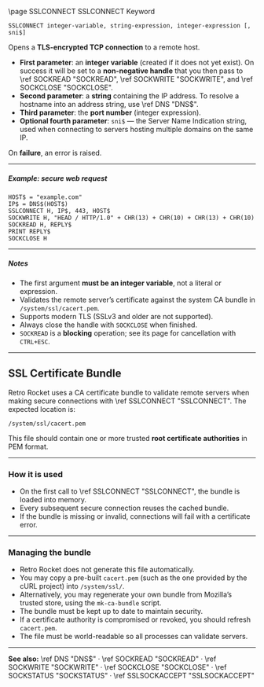 \page SSLCONNECT SSLCONNECT Keyword

```basic
SSLCONNECT integer-variable, string-expression, integer-expression [, sni$]
```

Opens a **TLS-encrypted TCP connection** to a remote host.

* **First parameter**: an **integer variable** (created if it does not yet exist).
  On success it will be set to a **non-negative handle** that you then pass to
  \ref SOCKREAD "SOCKREAD",
  \ref SOCKWRITE "SOCKWRITE",
  and \ref SOCKCLOSE "SOCKCLOSE".
* **Second parameter**: a **string** containing the IP address.
  To resolve a hostname into an address string, use \ref DNS "DNS$".
* **Third parameter**: the **port number** (integer expression).
* **Optional fourth parameter**: `sni$` — the Server Name Indication string, used when connecting to servers hosting multiple domains on the same IP.

On **failure**, an error is raised.

---

##### Example: secure web request

```basic
HOST$ = "example.com"
IP$ = DNS$(HOST$)
SSLCONNECT H, IP$, 443, HOST$
SOCKWRITE H, "HEAD / HTTP/1.0" + CHR(13) + CHR(10) + CHR(13) + CHR(10)
SOCKREAD H, REPLY$
PRINT REPLY$
SOCKCLOSE H
```

---

##### Notes

* The first argument **must be an integer variable**, not a literal or expression.
* Validates the remote server’s certificate against the system CA bundle in `/system/ssl/cacert.pem`.
* Supports modern TLS (SSLv3 and older are not supported).
* Always close the handle with `SOCKCLOSE` when finished.
* `SOCKREAD` is a **blocking** operation; see its page for cancellation with `CTRL+ESC`.

---

## SSL Certificate Bundle

Retro Rocket uses a CA certificate bundle to validate remote servers when making secure connections with \ref SSLCONNECT "SSLCONNECT".
The expected location is:

```
/system/ssl/cacert.pem
```

This file should contain one or more trusted **root certificate authorities** in PEM format.

---

### How it is used

* On the first call to \ref SSLCONNECT "SSLCONNECT", the bundle is loaded into memory.
* Every subsequent secure connection reuses the cached bundle.
* If the bundle is missing or invalid, connections will fail with a certificate error.

---

### Managing the bundle

* Retro Rocket does not generate this file automatically.
* You may copy a pre-built `cacert.pem` (such as the one provided by the cURL project) into `/system/ssl/`.
* Alternatively, you may regenerate your own bundle from Mozilla’s trusted store, using the `mk-ca-bundle` script.
* The bundle must be kept up to date to maintain security.
* If a certificate authority is compromised or revoked, you should refresh `cacert.pem`.
* The file must be world-readable so all processes can validate servers.

---

**See also:**
\ref DNS "DNS$" · \ref SOCKREAD "SOCKREAD" · \ref SOCKWRITE "SOCKWRITE" · \ref SOCKCLOSE "SOCKCLOSE" · \ref SOCKSTATUS "SOCKSTATUS" · \ref SSLSOCKACCEPT "SSLSOCKACCEPT"
